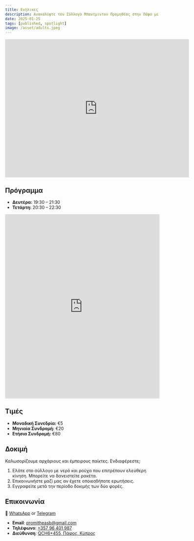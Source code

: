 ```yaml
---
title: Ενήλικες
description: Ανακαλύψτε τον Σύλλογο Μπαντμιντον Προμηθέας στην Πάφο με συνεδρίες για ενήλικες όλων των επιπέδων. Βελτιώστε τις δεξιότητές σας και διατηρηθείτε ενεργοί με συνδρομές.
date: 2025-01-25
tags: [published, spotlight]
image: /asset/adults.jpeg
---
```


<iframe loading="lazy" title="τοποθεσία Προμηθέα στο Google Maps" src="https://www.google.com/maps/embed?pb=!1m14!1m8!1m3!1d30969.00727662486!2d32.38969882402512!3d34.78775045525753!3m2!1i1024!2i768!4f13.1!3m3!1m2!1s0x14e706f987855cfd%3A0x1c8bf15674db946f!2sPromitheas%20Badminton%20Club!5e0!3m2!1sen!2s!4v1682168635664!5m2!1sen!2s" width="600" height="450" style="border:0" allowfullscreen="" referrerpolicy="no-referrer-when-downgrade"></iframe>

## Πρόγραμμα

- **Δευτέρα:** 19:30 – 21:30
- **Τετάρτη:** 20:30 – 22:30

<iframe loading="lazy" title="Ημερολόγιο Ενηλίκων" src="https://calendar.google.com/calendar/embed?src=d0dc61182ea51b9e4df978b26caac2ee050a96c42c3c0ecb854765cac72db29e%40group.calendar.google.com&amp;ctz=Asia%2FNicosia&amp;hl={{lang}}&mode=AGENDA" style="border:0" width="100%" height="600" frameborder="0" scrolling="no"></iframe>

## Τιμές

- **Μοναδική Συνεδρία:** €5
- **Μηνιαία Συνδρομή:** €20
- **Ετήσια Συνδρομή:** €80

## Δοκιμή

Καλωσορίζουμε αρχάριους και έμπειρους παίκτες. Ενδιαφέρεστε;

1. Ελάτε στο σύλλογο με νερό και ρούχα που επιτρέπουν ελεύθερη κίνηση. Μπορείτε να δανειστείτε ρακέτα.
2. Επικοινωνήστε μαζί μας αν έχετε οποιεσδήποτε ερωτήσεις.
3. Εγγραφείτε μετά την περίοδο δοκιμής των δύο φορές.

## Επικοινωνία

💬 [WhatsApp](https://chat.whatsapp.com/LDX0gEpeyzB2VzV7EgThvE) or [Telegram](https://t.me/promitheas_badminton_club_trial/3)

- **Email**: [promitheasb@gmail.com](mailto:promitheasb@gmail.com)
- **Τηλέφωνο**: [+357 96 401 987](tel:+35796401987)
- **Διεύθυνση**: [QCH6+455, Πάφος, Κύπρος](https://www.google.com/maps/dir/?api=1&destination=Promitheas+Badminton+Club)
